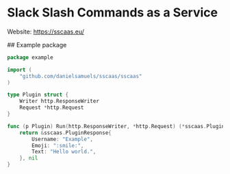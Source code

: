 # Slack Slash Commands as a Service

Website: https://sscaas.eu/

## Example package

``` go
package example

import (
    "github.com/danielsamuels/sscaas/sscaas"
)

type Plugin struct {
    Writer http.ResponseWriter
    Request *http.Request
}

func (p Plugin) Run(http.ResponseWriter, *http.Request) (*sscaas.PluginResponse, error) {
    return &sscaas.PluginResponse{
        Username: "Example",
        Emoji: ":smile:",
        Text: "Hello world.",
    }, nil
}
```
